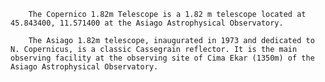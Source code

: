 
        The Copernico 1.82m Telescope is a 1.82 m telescope located at 45.843400, 11.571400 at the Asiago Astrophysical Observatory.
        
        The Asiago 1.82m telescope, inaugurated in 1973 and dedicated to N. Copernicus, is a classic Cassegrain reflector. It is the main observing facility at the observing site of Cima Ekar (1350m) of the Asiago Astrophysical Observatory.
        
